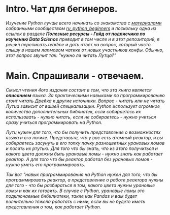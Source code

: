 # Intro. Чат для бегинеров.

*Изучение Python лучше всего начинать со знакомства с [материалами](https://github.com/ru-python-beginners/faq/blob/master/README.md) собранными сообществом [ru_python_beginners](https://t.me/ru_python_beginners) и поскольку одна из ссылок в разделе **Полезные ресурсы - Гайд от подписчика по изучению Data Science** приводит в том числе и в этот репозиторий, я решил переписать readme и дать ответ на вопрос, который часто слышу в нашем лапмовом чатике от новых участников конфы.* *Обычно, этот вопрос звучит так: "нужно ли читать Лутца?"*

# Main. Спрашивали - отвечаем.

*Смысл чтения 4ого издания состоит в том, что эта книга является **описанием** языка. За практическими навыками по программированию стоит читать Дрейка и другие источники. Вопрос - читать или не читать Лутца зависит от вашей специализации. Python использует огромное количество дополнительных библиотек, если собираетесь их использовать - нужно читать, если не собираетесь - нужно учиться сразу учиться программировать на Python.*

*Лутц нужен для того, что бы получить представление о возможностях языка и его логике. Представьте, что у вас есть атомный реактор, и вы собираетесь засунуть в его топку пачку разноцветных урановых ломов и полить их ртутью. Для того что бы знать, что из этого получиться и какого цвета должны быть урановые ломы - нужно знать как работает реактор. А для того что бы реактор работал без урановых ломов - нужно уметь его программировать.*  

*Так вот "навык программирования на Python нужен для того, что бы программировать реактор, а представление о работе реактора нужны для того - что бы разбираться в том, какого цвета нужны урановые ломы и как их готовить. В случае с Python, урановые ломы это подключаемые бибилиотеки, такие как Pandas и вам будет волнительно тяжело работать с ними, если вы не будете иметь представления о том, как работает Python.*





